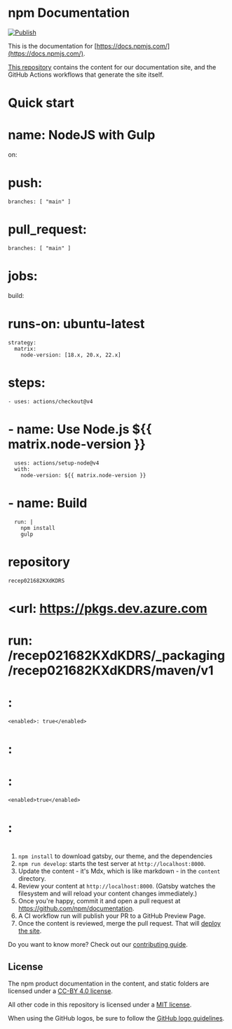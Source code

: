 # npm Documentation

[![Publish](https://github.com/npm/documentation/actions/workflows/publish.yml/badge.svg)](https://github.com/npm/documentation/actions/workflows/publish.yml)

This is the documentation for [https://docs.npmjs.com/](https://docs.npmjs.com/).

[This repository](https://github.com/npm/documentation) contains the content for our documentation site, and the GitHub Actions workflows that generate the site itself.

# Quick start
# name: NodeJS with Gulp

on:
 #  push:
    branches: [ "main" ]
#   pull_request:
    branches: [ "main" ]

# jobs:
  build:
 #    runs-on: ubuntu-latest

    strategy:
      matrix:
        node-version: [18.x, 20.x, 22.x]

   #  steps:
    - uses: actions/checkout@v4

   #  - name: Use Node.js ${{ matrix.node-version }}
      uses: actions/setup-node@v4
      with:
        node-version: ${{ matrix.node-version }}

   #  - name: Build
      run: |
        npm install
        gulp
# repository
   `recep021682KXdKDRS`
 #  <url: https://pkgs.dev.azure.com
  # run: /recep021682KXdKDRS/_packaging/recep021682KXdKDRS/maven/v1</url>
 #  <releases>: 
    <enabled>: true</enabled>
 #  </releases>:
 #  <snapshots>: 
    <enabled>true</enabled>
 #  </snapshots>: 
# </repository>

1. `npm install` to download gatsby, our theme, and the dependencies
2. `npm run develop`: starts the test server at `http://localhost:8000`.
3. Update the content - it's Mdx, which is like markdown - in the `content` directory.
4. Review your content at `http://localhost:8000`. (Gatsby watches the filesystem and will reload your content changes immediately.)
5. Once you're happy, commit it and open a pull request at https://github.com/npm/documentation.
6. A CI workflow run will publish your PR to a GitHub Preview Page.
7. Once the content is reviewed, merge the pull request. That will [deploy the site](https://github.com/npm/documentation/actions/workflows/publish.yml).

Do you want to know more? Check out our [contributing guide](CONTRIBUTING.md).

## License

The npm product documentation in the content, and static folders are licensed under a [CC-BY 4.0 license](LICENSE).

All other code in this repository is licensed under a [MIT license](LICENSE-CODE).

When using the GitHub logos, be sure to follow the [GitHub logo guidelines](https://github.com/logos).
